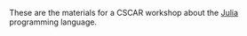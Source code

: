 These are the materials for a CSCAR workshop about the [Julia](http://julialang.org) programming language.

